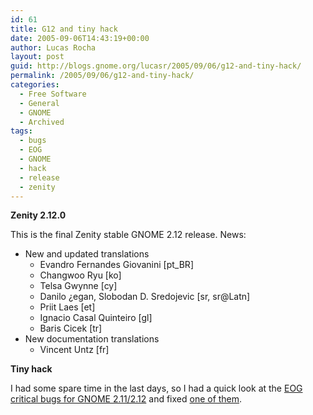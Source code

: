 ```yaml
---
id: 61
title: G12 and tiny hack
date: 2005-09-06T14:43:19+00:00
author: Lucas Rocha
layout: post
guid: http://blogs.gnome.org/lucasr/2005/09/06/g12-and-tiny-hack/
permalink: /2005/09/06/g12-and-tiny-hack/
categories:
  - Free Software
  - General
  - GNOME
  - Archived
tags:
  - bugs
  - EOG
  - GNOME
  - hack
  - release
  - zenity
---
```

**Zenity 2.12.0**

This is the final Zenity stable GNOME 2.12 release. News:

  * New and updated translations
      * Evandro Fernandes Giovanini [pt_BR]
      * Changwoo Ryu [ko]
      * Telsa Gwynne [cy]
      * Danilo ¿egan, Slobodan D. Sredojevic [sr, sr@Latn]
      * Priit Laes [et]
      * Ignacio Casal Quinteiro [gl]
      * Baris Cicek [tr]
  * New documentation translations
      * Vincent Untz [fr]

**Tiny hack**

I had some spare time in the last days, so I had a quick look at the [EOG
critical bugs for GNOME
2.11/2.12](http://bugzilla.gnome.org/buglist.cgi?priority=High&product=EOG&gg_version=2.11/2.12&bug_status=NEW&bug_status=ASSIGNED&bug_status=REOPENED)
and fixed [one of them](http://bugzilla.gnome.org/show_bug.cgi?id=313892).
